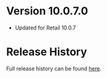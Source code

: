 # Version 10.0.7.0

* Updated for Retail 10.0.7

# Release History

Full release history can be found [here](https://github.com/kstange/MasqueBlizzInv/wiki/Release-Notes).


